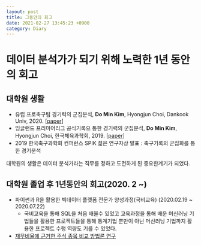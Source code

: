 ```yaml
---
layout: post
title: 그동안의 회고
date: 2021-02-27 13:45:23 +0900
category: Diary
---
```

# 데이터 분석가가 되기 위해 노력한 1년 동안의 회고

## 대학원 생활
- 유럽 프로축구팀 경기력의 군집분석, **Do Min Kim**, Hyongjun Choi, Dankook Univ, 2020. [[paper](http://www.riss.kr/search/detail/DetailView.do?p_mat_type=be54d9b8bc7cdb09&control_no=9aba5683f3f30388ffe0bdc3ef48d419)]
- 잉글랜드 프리미어리그 공식기록으 통한 경기력의 군집분석, **Do Min Kim**, Hyongjun Choi, 한국체육과학회, 2019. [[paper](http://www.riss.kr/search/detail/DetailView.do?p_mat_type=1a0202e37d52c72d&control_no=a24b63d5221419beb7998d826d417196)]
- 2019 한국축구과학회 컨퍼런스 SPIK 젊은 연구자상 발표 : 축구기록의 군집화를 통한 경기분석 

대학원의 생활은 데이터 분석가라는 직무를 정하고 도전하게 된 중요한계기가 되었다.


## 대학원 졸업 후 1년동안의 회고(2020. 2 ~)
- 파이썬과 R을 활용한 빅데이터 플랫폼 전문가 양성과정(국비교육) (2020.02.19 ~ 2020.07.22)
  - 국비교육을 통해 SQL을 처음 배울수 있었고 교육과정을 통해 배운 머신러닝 기법들을 활용한 프로젝트들을 통해 통계기법 뿐만이 아닌 머신러닝 기법까지 활용한 프로젝트 수행 역량도
  기를 수 있었다.
-  [재무비율에 근거한 주식 종목 비교 방법론 연구](https://github.com/DominKim/Final_project)
